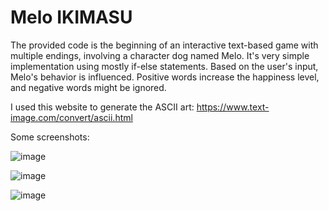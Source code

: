 # Melo IKIMASU
The provided code is the beginning of an interactive text-based game with multiple endings, involving a character dog named Melo. It's very simple implementation using mostly if-else statements.
Based on the user's input, Melo's behavior is influenced. Positive words increase the happiness level, and negative words might be ignored.


I used this website to generate the ASCII art: https://www.text-image.com/convert/ascii.html


Some screenshots:

![image](https://github.com/raccoote/Melos-Odyssey/assets/74006924/136e7cc5-7f2e-4ee3-b251-cc94c7a019cd)

![image](https://github.com/raccoote/Melos-Odyssey/assets/74006924/d249c741-ba85-4b75-800e-9a356433076d)


![image](https://github.com/raccoote/Melos-Odyssey/assets/74006924/327be834-7276-4b2c-976b-1bbef360a398)
